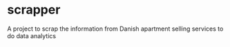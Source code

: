 # scrapper
A project to scrap the information from Danish apartment selling services to do data analytics

